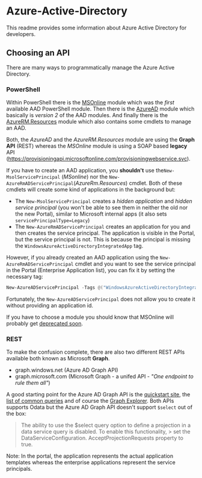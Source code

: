# Azure-Active-Directory
This readme provides some information about Azure Active Directory for developers. 

## Choosing an API
There are many ways to programmatically manage the Azure Active Directory. 
### PowerShell
Within PowerShell there is the [MSOnline](https://docs.microsoft.com/en-us/powershell/msonline/) module which was the *first* available AAD PowerShell module.
Then there is the [AzureAD](https://docs.microsoft.com/en-us/powershell/azuread/v2/azureactivedirectory) module which basically is  *version 2* of the AAD modules. And finally there is the [AzureRM.Resources](https://www.powershellgallery.com/packages/AzureRM.Resources) module which also contains some cmdlets to manage an AAD. 

Both, the *AzureAD* and the *AzureRM.Resources* module are using the **Graph API** (REST) whereas the *MSOnline* module is using a SOAP based **legacy** API (https://provisioningapi.microsoftonline.com/provisioningwebservice.svc).

If you have to create an AAD application, you **shouldn't** use the```New-MsolServicePrincipal``` (*MSonline*) nor the ```New-AzureRmADServicePrincipal```(*AzureRm.Resources*) cmdlet. 
Both of these cmdlets will create some kind of applications in the background but:
- The ```New-MsolServicePrincipal``` creates a *hidden application* and *hidden service principal* (you won't be able to see them in neither the old nor the new Portal), similar to Microsoft internal apps (it also sets ```servicePrincipalType=Legacy```)
- The ```New-AzureRmADServicePrincipal``` creates an application for you and then creates the service principal. The application is visible in the Portal, but the service principal is not. This is because the principal is missing the ```WindowsAzureActiveDirectoryIntegratedApp``` tag. 

However, if you already created an AAD application using the ```New-AzureRmADServicePrincipal``` cmdlet and you want to see the service principal in the Portal (Enterprise Application list), you can fix it by setting the necessary tag:
```powershell
New-AzureADServicePrincipal -Tags @("WindowsAzureActiveDirectoryIntegratedApp") -AppId <APPID>
```
Fortunately, the ```New-AzureADServicePrincipal``` does not allow you to create it without providing an application id. 

If you have to choose a module you should know that MSOnline will probably get [deprecated soon](https://docs.microsoft.com/en-us/powershell/msonline/). 
### REST
To make the confusion complete, there are also two different REST APIs available both known as Microsoft **Graph**.
- graph.windows.net (Azure AD Graph API) 
- graph.microsoft.com (Microsoft Graph - a unifed API - *"One endpoint to rule them all"*)

A good starting point for the Azure AD Graph API is the [quickstart site](https://docs.microsoft.com/en-us/azure/active-directory/develop/active-directory-graph-api-quickstart), the [list of common queries](https://msdn.microsoft.com/Library/Azure/Ad/Graph/howto/azure-ad-graph-api-supported-queries-filters-and-paging-options#CommonQueries) and of course the [Graph Explorer](https://graphexplorer.cloudapp.net/). Both APIs supports Odata but the Azure AD Graph API doesn't support ```$select``` out of the box:

> The ability to use the $select query option to define a projection in a data service query is disabled. To enable this functionality, > set the DataServiceConfiguration. AcceptProjectionRequests property to true.



Note: In the portal, the application represents the actual application templates whereas the enterprise applications represent the service principals.

